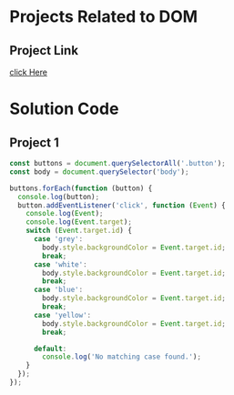 # Projects Related to DOM

## Project Link 
[click Here](https://stackblitz.com/edit/dom-project-chaiaurcode?file=index.html)

#  Solution Code 

## Project 1 

```JavaScript
const buttons = document.querySelectorAll('.button');
const body = document.querySelector('body');

buttons.forEach(function (button) {
  console.log(button);
  button.addEventListener('click', function (Event) {
    console.log(Event);
    console.log(Event.target);
    switch (Event.target.id) {
      case 'grey':
        body.style.backgroundColor = Event.target.id;
        break;
      case 'white':
        body.style.backgroundColor = Event.target.id;
        break;
      case 'blue':
        body.style.backgroundColor = Event.target.id;
        break;
      case 'yellow':
        body.style.backgroundColor = Event.target.id;
        break;

      default:
        console.log('No matching case found.');
    }
  });
});

```
